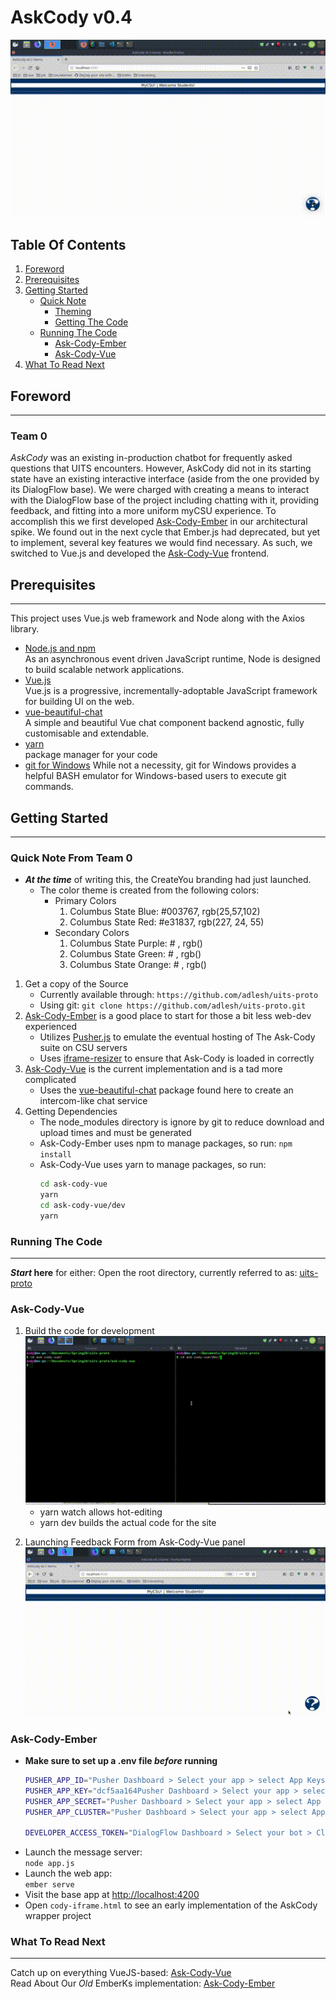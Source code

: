 # AskCody v0.4

![Ask-Cody-Vue demo](docs/assets/ask-vue-typing.gif)

## Table Of Contents
1. [Foreword](#foreword)
2. [Prerequisites](#prereqs)
3. [Getting Started](#getstart)
    * [Quick Note](#getstart-note)
        * [Theming](#note-themes)
        * [Getting The Code](#note-code)
    * [Running The Code](#runcode)
        * [Ask-Cody-Ember](#runcode-ember)
        * [Ask-Cody-Vue](#runcode-vue)
0. [What To Read Next](#readnext)

<a type="hidden" id="foreword"></a>

## Foreword
***
### Team 0

*AskCody* was an existing in-production chatbot for frequently asked questions that UITS encounters. However, AskCody did not in its starting state have an existing interactive interface (aside from the one provided by its DialogFlow base). We were charged with creating a means to interact with the DialogFlow base of the project including chatting with it, providing feedback, and fitting into a more uniform myCSU experience. To accomplish this we first developed [Ask-Cody-Ember] in our  architectural spike. We found out in the next cycle that Ember.js had deprecated, but yet to implement, several key features we would find necessary. As such, we switched to Vue.js and developed the [Ask-Cody-Vue] frontend.

<a type="hidden" id="prereqs"></a>

## Prerequisites
***
This project uses Vue.js web framework and Node along with the Axios library.

* [Node.js and npm]  
  As an asynchronous event driven JavaScript runtime, Node is designed to build scalable network applications. 
* [Vue.js]  
  Vue.js is a progressive, incrementally-adoptable JavaScript framework for building UI on the web. 
* [vue-beautiful-chat]  
  A simple and beautiful Vue chat component backend agnostic, fully customisable and extendable.
* [yarn](https://yarnpkg.com/en/)  
package manager for your code
* [git for Windows](https://gitforwindows.org/)
  While not a necessity, git for Windows provides a helpful BASH emulator for Windows-based users to execute git commands.

<a id="getstart" type="hidden"></a>

## Getting Started
***
<a type="hidden" id="getstart-note"></a>

### Quick Note From Team 0
<a type="hidden" id="note-themes"></a>

* __*At the time*__ of writing this, the CreateYou branding had just launched.
    * The color theme is created from the following colors:
        * Primary Colors
            1. Columbus State Blue: #003767, rgb(25,57,102)
            2. Columbus State Red: #e31837, rgb(227, 24, 55)
        * Secondary Colors
            1. Columbus State Purple: # , rgb()
            2. Columbus State Green: # , rgb()
            3. Columbus State Orange: # , rgb()

<a type="hidden" id="note-code"></a>

1. Get a copy of the Source
    * Currently available through: `https://github.com/adlesh/uits-proto`
    * Using git: `git clone https://github.com/adlesh/uits-proto.git`
2. [Ask-Cody-Ember] is a good place to start for those a bit less web-dev experienced
    * Utilizes [Pusher.js] to emulate the eventual hosting of The Ask-Cody suite on CSU servers
    * Uses [iframe-resizer] to ensure that Ask-Cody is loaded in correctly
3. [Ask-Cody-Vue] is the current implementation and is a tad more complicated
    * Uses the [vue-beautiful-chat] package found here to create an intercom-like chat service
4. Getting Dependencies
    * The node_modules directory is ignore by git to reduce download and upload times and must be generated
    * Ask-Cody-Ember uses npm to manage packages, so run: `npm install`
    * Ask-Cody-Vue uses yarn to manage packages, so run:
        ```bash
        cd ask-cody-vue
        yarn
        cd ask-cody-vue/dev
        yarn
        ```


<a type="hidden" id="runcode"></a>


### Running The Code
***

 __*Start* here__ for either: Open the root directory, currently referred to as: [uits-proto]

<a type="hidden" id="runcode-vue"></a>

### Ask-Cody-Vue

1. Build the code for development  
![cd and yarn {watch and dev} example: see docs/assets/ask-vue-cd.gif](docs/assets/ask-vue-cd.gif)
    * yarn watch allows hot-editing
    * yarn dev builds the actual code for the site 

<a type="hidden" id="feedback"></a>

2. Launching Feedback Form from Ask-Cody-Vue panel
![Demonstration of the Feedback Form](docs/assets/ask-vue-feedback.gif)

<a type="hidden" id="runcode-ember"></a>

### Ask-Cody-Ember
* __Make sure to set up a .env file _before_ running__
    ```bash
    PUSHER_APP_ID="Pusher Dashboard > Select your app > select App Keys > COPY APP_ID OVER ALL OF THE TEXT IN THESE QUOTES"  
    PUSHER_APP_KEY="dcf5aa164Pusher Dashboard > Select your app > select App Keys > COPY KEY OVER ALL OF THE TEXT IN THESE QUOTES"
    PUSHER_APP_SECRET="Pusher Dashboard > Select your app > select App Keys > COPY SECRET OVER ALL OF THE TEXT IN THESE QUOTES"
    PUSHER_APP_CLUSTER="Pusher Dashboard > Select your app > select App Keys > COPY CLUSTER OVER ALL OF THE TEXT IN THESE QUOTES"

    DEVELOPER_ACCESS_TOKEN="DialogFlow Dashboard > Select your bot > Click Gear > COPY API KEYS (V1) - DEVELOPER ACCESS TOKEN OVER ALL OF THE TEXT IN THESE QUOTES"
    ```
* Launch the message server:  
    `node app.js`
* Launch the web app:  
    `ember serve`
* Visit the base app at [http://localhost:4200](http://localhost:4200)
* Open `cody-iframe.html` to see an early implementation of the AskCody wrapper project




<a type="hidden" id="readnext"></a>

### What To Read Next
***
Catch up on everything VueJS-based: [Ask-Cody-Vue]  
Read About Our *Old* EmberKs implementation: [Ask-Cody-Ember]


[//]: # (These are a list of re-usable links throughout this README)
[Ask-Cody-Vue]: docs/ask-cody-vue.md
[Ask-Cody-Ember]: docs/ask-cody-ember.md
[Node.js and npm]: https://nodejs.org/
[Vue.js]: https://vuejs.org/
[vue-beautiful-chat]: https://vuejsexamples.com/a-simple-and-beautiful-vue-chat-component-backend-agnostic/
[yarn]: https://yarnpkg.com/en/
[Pusher.js]: https://github.com/pusher/pusher-js
[iframe-resizer]: https://github.com/davidjbradshaw/iframe-resizer
[uits-proto]: https://www/github.com/adlesh/uits-proto